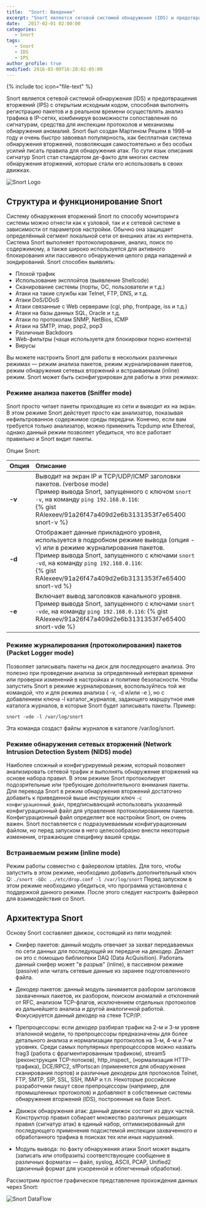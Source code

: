 ```yaml
---
title:  "Snort: Введение"
excerpt: "Snort является сетевой системой обнаружения (IDS) и предотвращения вторжений (IPS) с открытым исходным кодом, способная выполнять регистрацию пакетов и в реальном времени осуществлять анализ трафика в IP-сетях, комбинируя возможности сопоставления по сигнатурам, средства для инспекции протоколов и механизмы обнаружения аномалий."
date:   2017-02-01 02:00:00
categories:
   - Snort
tags:
   - Snort
   - IDS
   - IPS
author_profile: true
modified: 2016-03-09T16:20:02-05:00
---
```



{% include toc icon="file-text" %}

Snort является сетевой системой обнаружения (IDS) и предотвращения вторжений (IPS) с открытым исходным кодом, способная выполнять регистрацию пакетов и в реальном времени осуществлять анализ трафика в IP-сетях, комбинируя возможности сопоставления по сигнатурам, средства для инспекции протоколов и механизмы обнаружения аномалий. Snort был создан Мартином Решем в 1998-м году и очень быстро завоевал популярность, как бесплатная система обнаружения вторжений, позволяющая самостоятельно и без особых усилий писать правила для обнаружения атак. По сути язык описания сигнатур Snort стал стандартом де-факто для многих систем обнаружения вторжений, которые стали его использовать в своих движках.

![Snort Logo](http://i.imgur.com/JclowSu.png)


## Структура и функционирование Snort

Систему обнаружения вторжений Snort по способу мониторинга системы можно отнести как к узловой, так и к сетевой системе в зависимости от параметров настройки. Обычно она защищает определённый сегмент локальной сети от внешних атак из интернета. Система Snort выполняет протоколирование, анализ, поиск по содержимому, а также широко используется для активного блокирования или пассивного обнаружения целого ряда нападений и зондирований. Snort способен выявлять:

* Плохой трафик
* Использование эксплойтов (выявление Shellcode)
* Сканирование системы (порты, ОС, пользователи и т.д.)
* Атаки на такие службы как Telnet, FTP, DNS, и т.д.
* Атаки DoS/DDoS
* Атаки связанные с Web серверами (cgi, php, frontpage, iss и т.д.)
* Атаки на базы данных SQL, Oracle и т.д.
* Атаки по протоколам SNMP, NetBios, ICMP
* Атаки на SMTP, imap, pop2, pop3
* Различные Backdoors
* Web-фильтры (чаще используетя для блокировки порно контента)
* Вирусы

Вы можете настроить Snort для работы в нескольких различных режимах — режим анализа пакетов, режим журналирования пакетов, режим обнаружения сетевых вторжений и встраиваемым (inline) режим. Snort может быть сконфигурирован для работы в этих режимах:


### **Режиме анализа пакетов (Sniffer mode)**

Snort просто читает пакеты приходящие из сети и выводит их на экран. В этом режиме Snort действует просто как анализатор, показывая нефильтрованное содержимое среды передачи. Конечно, если вам требуется только анализатор, можно применить Tcpdump или Ethereal, однако данный режим позволяет убедиться, что все работает правильно и Snort видит пакеты.

Опции Snort:

| Опция        | Описание          |
|:-------------|:------------------|
| **-v**       | Выводит на экран IP и TCP/UDP/ICMP заголовки пакетов. (verbose mode) <br> Пример вывода Snort, запущенного с ключом `snort -v`, на команду `ping 192.168.0.116`: <br> {% gist RAlexeev/91a26f47a409d2e6b3131353f7e65400 snort-v %} |
| **-d**       | Отображает данные прикладного уровня, используется в подробном режиме вывода (опция -v) или в режиме журналирования пакетов. <br> Пример вывода Snort, запущенного с ключами `snort -vd`, на команду `ping 192.168.0.116`: <br> {% gist RAlexeev/91a26f47a409d2e6b3131353f7e65400 snort-vd %} |
| **-e**       | Включает вывод заголовков канального уровня. <br> Пример вывода Snort, запущенного с ключами `snort -vde`, на команду `ping 192.168.0.116`: {% gist RAlexeev/91a26f47a409d2e6b3131353f7e65400 snort-vde %} |


### Режиме журналирования (протоколирования) пакетов (Packet Logger mode)

Позволяет записывать пакеты на диск для последующего анализа. Это полезно при проведении анализа за определенный интервал времени или проверки изменений в настройках и политике безопасности.
Чтобы запустить Snort в режиме журналирования, воспользуйтесь той же командой, что и для режима анализа ( -v, -d и/или -e ), но с добавлением ключа -l каталог_журналов, задающего маршрутное имя каталога журналов, в которые Snort будет записывать пакеты. Пример:
```
snort -vde -l /var/log/snort
```
Эта команда создаст файлы журналов в каталоге /var/log/snort.

### Режиме обнаружения сетевых вторжений (Network Intrusion Detection System (NIDS) mode)

Наиболее сложный и конфигурируемый режим, который позволяет анализировать сетевой трафик и выполнять обнаружение вторжений на основе набора правил.
В этом режиме Snort протоколирует подозрительные или требующие дополнительного внимания пакеты. Для перевода Snort в режим обнаружения вторжений достаточно добавить к приведенной выше инструкции ключ `-c конфигурационный_файл`, предписывающий использовать указанный конфигурационный файл для управления протоколированием пакетов. Конфигурационный файл определяет все настройки Snort, он очень важен. Snort поставляется с подразумеваемым конфигурационным файлом, но перед запуском в него целесообразно внести некоторые изменения, отражающие специфику вашей среды.


### Встраиваемым режим (inline mode)

Режим работы совместно с файерволом iptables.
Для того, чтобы запустить в этом режиме, необходимо добавить дополнительный ключ Q:
`./snort -GDc ../etc/drop.conf -l /var/log/snort`
Перед запуском в этом режиме необходимо убедиться, что программа установлена с поддержкой данного режими. После этого следует настроить файервол для взаимодействия со Snort.



## Архитектура Snort

Основу Snort составляет движок, состоящий из пяти модулей:

* Снифер пакетов: данный модуль отвечает за захват передаваемых по сети данных для последующей их передаче на декодер. Делает он это с помощью библиотеки DAQ (Data AcQuisition). Работать данный снифер может "в разрыв" (inline), в пассивном режиме (passive) или читать сетевые данные из заранее подготовленного файла.

* Декодер пакетов: данный модуль занимается разбором заголовков захваченных пакетов, их разбором, поиском аномалий и отклонений от RFC, анализом TCP-флагов, исключением отдельных протоколов из дальнейшего анализа и другой аналогичной работой. Фокусируется данный декодер на стеке TCP/IP.

* Препроцессоры: если декодер разбирал трафик на 2-м и 3-м уровне эталонной модели, то препроцессоры предназначены для более детального анализа и нормализации протоколов на 3-м, 4-м и 7-м уровнях. Среди самых популярных препроцессоров можно назвать frag3 (работа с фрагментированным трафиком), stream5 (реконструкция TCP-потоков), http_inspect_ (нормализация HTTP-трафика), DCE/RPC2, sfPortscan (применяется для обнаружения сканирования портов) и различные декодеры для протоколов Telnet, FTP, SMTP, SIP, SSL, SSH, IMAP и т.п. Некоторые российские разработчики пишут свои препроцессоры (например, для промышленных протоколов) и добавляют в собственные системы обнаружения вторжений (IDS), построенные на базе Snort.

* Движок обнаружения атак: данный движок состоит из двух частей. Конструктор правил собирает множество различных решающих правил (сигнатур атак) в единый набор, оптимизированный для последующего применения подсистемой инспекции захваченного и обработанного трафика в поисках тех или иных нарушений.

* Модуль вывода: по факту обнаружения атаки Snort может выдать (записать или отобразить) соответствующее сообщение в различных форматах — файл, syslog, ASCII, PCAP, Unified2 (двоичный формат для ускоренной и облегченный обработки).

Рассмотрим простое графическое представление прохождения данных через Snort:

![Snort DataFlow](http://i.imgur.com/CQgvJkd.png)
